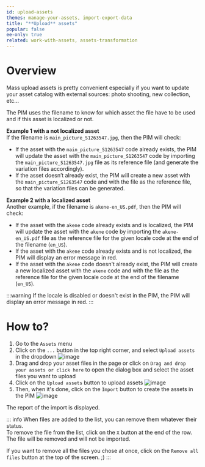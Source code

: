 ```yaml
---
id: upload-assets
themes: manage-your-assets, import-export-data
title: "**Upload** assets"
popular: false
ee-only: true
related: work-with-assets, assets-transformation
---
```


# Overview

Mass upload assets is pretty convenient especially if you want to update your asset catalog with external sources: photo shooting, new collection, etc...

The PIM uses the filename to know for which asset the file have to be used and if this asset is localized or not.

**Example 1 with a not localized asset**  
If the filename is `main_picture_S1263547.jpg`, then the PIM will check:
- If the asset with the `main_picture_S1263547` code already exists, the PIM will update the asset with the `main_picture_S1263547` code by importing the `main_picture_S1263547.jpg` file as its reference file (and generate the variation files accordingly).
- If the asset doesn’t already exist, the PIM will create a new asset with the `main_picture_S1263547` code and with the file as the reference file, so that the variation files can be generated.

**Example 2 with a localized asset**  
Another example, if the filename is `akene-en_US.pdf`, then the PIM will check:
- If the asset with the `akene` code already exists and is localized, the PIM will update the asset with the `akene` code by importing the `akene-en_US.pdf` file as the reference file for the given locale code at the end of the filename (`en_US`).
- If the asset with the `akene` code already exists and is not localized, the PIM will display an error message in red.
- If the asset with the `akene` code doesn't already exist, the PIM will create a new localized asset with the `akene` code and with the file as the reference file for the given locale code at the end of the filename (`en_US`).

:::warning
If the locale is disabled or doesn't exist in the PIM, the PIM will display an error message in red.
:::

# How to?

1. Go to the `Assets` menu
1. Click on the `...` button in the top right corner, and select `Upload assets` in the dropdown
![image](../img/Assets_UploadAssetsDropdown.png)
1. Drag and drop your asset files in the page or click on `Drag and drop your assets or click here` to open the dialog box and select the asset files you want to upload
1. Click on the `Upload assets` button to upload assets
![image](../img/Assets-UploadAssetsCTA.png)
1. Then, when it's done, click on the `Import` button to create the assets in the PIM
![image](../img/Assetes_ImportAfterUpload.png)

The report of the import is displayed.

::: info
When files are added to the list, you can remove them whatever their status.  
To remove the file from the list, click on the `X` button at the end of the row. The file will be removed and will not be imported.

If you want to remove all the files you chose at once, click on the `Remove all files` button at the top of the screen. ;)
:::
